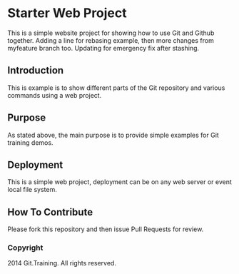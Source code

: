 # Starter Web Project

This is a simple website project for  showing how to use Git and Github together.
Adding a line for rebasing example, then more changes from myfeature branch too.
Updating for emergency fix after stashing.

## Introduction

This is example is to show different parts of the Git repository and various commands using a web project.

## Purpose

As stated above, the main purpose is to provide simple examples for Git training demos.

## Deployment

This is a simple web project, deployment can be on any web server or event local file system.

## How To Contribute

Please fork this repository and then issue Pull Requests for review.

### Copyright

2014 Git.Training. All rights reserved.